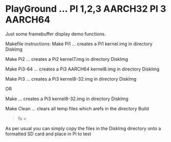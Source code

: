 # PlayGround ... PI 1,2,3 AARCH32  PI 3 AARCH64
Just some framebuffer display demo functions. 
>
>
Makefile instructions:
Make Pi1    ... creates a Pi1 kernel.img in directory DiskImg 
>
Make Pi2    ... creates a Pi2 kernel7.img in directory DiskImg
>
Make Pi3-64 ... creates a Pi3 AARCH64 kernel8.img in directory DiskImg
>
Make Pi3    ... creates a Pi3 kernel8-32.img in directory DiskImg
>
OR
>
Make       ... creates a Pi3 kernel8-32.img in directory DiskImg
>
Make Clean ... clears all temp files which arefs in the directory Build
>
>fs
<
>
>
As per usual you can simply copy the files in the DiskImg directory onto a formatted SD card and place in Pi to test

